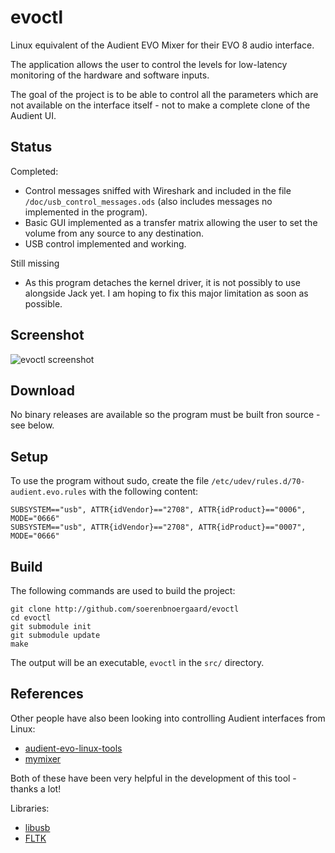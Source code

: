 # evoctl

Linux equivalent of the Audient EVO Mixer for their EVO 8 audio interface.

The application allows the user to control the levels for low-latency monitoring of the hardware and software inputs.

The goal of the project is to be able to control all the parameters which are not available on the interface itself - not to make a complete clone of the Audient UI.

## Status

Completed:
- Control messages sniffed with Wireshark and included in the file `/doc/usb_control_messages.ods` (also includes messages no implemented in the program).
- Basic GUI implemented as a transfer matrix allowing the user to set the volume from any source to any destination.
- USB control implemented and working.

Still missing
- As this program detaches the kernel driver, it is not possibly to use alongside Jack yet. I am hoping to fix this major limitation as soon as possible.

## Screenshot

![evoctl screenshot](https://raw.githubusercontent.com/soerenbnoergaard/evoctl/main/doc/screenshot1.png)

## Download

No binary releases are available so the program must be built fron source - see below.

## Setup

To use the program without sudo, create the file `/etc/udev/rules.d/70-audient.evo.rules` with the following content:

    SUBSYSTEM=="usb", ATTR{idVendor}=="2708", ATTR{idProduct}=="0006", MODE="0666"
    SUBSYSTEM=="usb", ATTR{idVendor}=="2708", ATTR{idProduct}=="0007", MODE="0666"

## Build

The following commands are used to build the project:

    git clone http://github.com/soerenbnoergaard/evoctl
    cd evoctl
    git submodule init
    git submodule update
    make

The output will be an executable, `evoctl` in the `src/` directory.

## References

Other people have also been looking into controlling Audient interfaces from Linux:

- [audient-evo-linux-tools](https://github.com/vijay-prema/audient-evo-linux-tools)
- [mymixer](https://github.com/r00tman/mymixer)

Both of these have been very helpful in the development of this tool - thanks a lot!

Libraries:

- [libusb](https://libusb.info/)
- [FLTK](https://www.fltk.org/)
